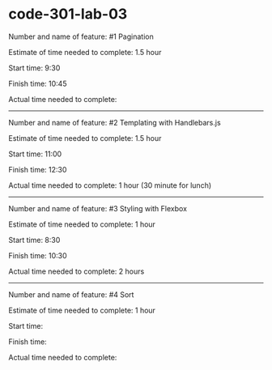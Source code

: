 # code-301-lab-03


Number and name of feature: #1 Pagination

Estimate of time needed to complete: 1.5 hour

Start time: 9:30

Finish time: 10:45

Actual time needed to complete: 


------------------------------------------


Number and name of feature: #2 Templating with Handlebars.js

Estimate of time needed to complete: 1.5 hour

Start time: 11:00

Finish time: 12:30

Actual time needed to complete: 1 hour (30 minute for lunch)

------------------------------------------


Number and name of feature: #3 Styling with Flexbox

Estimate of time needed to complete: 1 hour

Start time: 8:30

Finish time: 10:30

Actual time needed to complete: 2 hours


------------------------------------------


Number and name of feature: #4 Sort

Estimate of time needed to complete: 1 hour

Start time: 

Finish time: 

Actual time needed to complete: 
